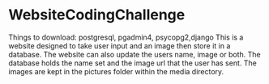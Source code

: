 # WebsiteCodingChallenge
Things to download: postgresql, pgadmin4, psycopg2,django
This is a website designed to take user input and an image then store it in a database. 
The website can also update the users name, image or both.
The database holds the name set and the image url that the user has sent. 
The images are kept in the pictures folder within the media directory. 
